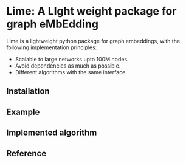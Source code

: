 # Lime: A LIght weight package for graph eMbEdding 

Lime is a lightweight python package for graph embeddings, with the following implementation principles:
- Scalable to large networks upto 100M nodes.
- Avoid dependencies as much as possible.
- Different algorithms with the same interface. 

## Installation 


## Example


## Implemented algorithm 


## Reference
